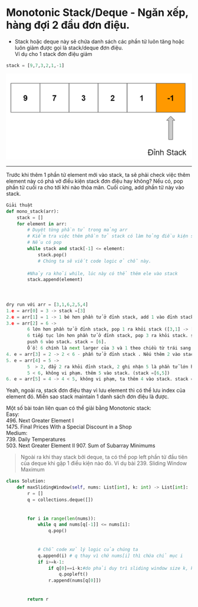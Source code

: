 # Monotonic Stack/Deque - Ngăn xếp, hàng đợi 2 đầu đơn điệu.
- Stack hoặc deque này sẽ chứa danh sách các phần tử luôn tăng hoặc luôn giảm được gọi là stack/deque đơn điệu.     
Ví dụ cho 1 stack đơn điệu giảm 

```py
stack = [9,7,3,2,1,-1]
```
![image](imgs/monotonic_stack.png)  　
<hr>
Trước khi thêm 1 phần tử element mới vào stack, ta sẽ phải check việc thêm element này có phá vỡ điều kiện stack đơn điệu hay không? Nếu có, pop phần tử cuối ra cho tới khi nào thỏa mãn. Cuối cùng, add phần tử này vào stack. 



```py
Giải thuật
def mono_stack(arr):
    stack = []
    for element in arr:
        # Duyệt từng phần tử trong mảng arr
        # Kiểm tra việc thêm phần tử stack có làm hỏng điều kiện stack đơn điệu giảm hay không
        # Nếu có pop
        while stack and stack[-1] <= element:
            stack.pop()
            # Chúng ta sẽ viết code logic ở chỗ này. 
        
        #Nhảy ra khỏi while, lúc này có thể thêm ele vào stack 
        stack.append(element)



dry run với arr = [3,1,6,2,5,4]
1.e = arr[0] = 3 -> stack =[3]
2.e = arr[1] = 1 -> 1 bé hơn phần tử ở đỉnh stack, add 1 vào đỉnh stack -> stack =[3,1]
3.e = arr[2] = 6 -> 
        6 lớn hơn phần tử ở đỉnh stack, pop 1 ra khỏi stack ([3,1] -> [3]),
        6 tiếp tục lớn hơn phần tử ở đỉnh stack, pop 3 ra khỏi stack. stack lúc này empty, ra khỏi while
        push 6 vào stack. stack = [6].
        Ố ồ: 6 chính là next larger của 3 và 1 theo chiều từ trái sang phải. 
4. e = arr[3] = 2 -> 2 < 6 - phẩn tử ở đỉnh stack . Nếu thêm 2 vào stack thì không vi phạm tính đơn điệu. Ta thêm 2 vào stack luôn stack = [6,2]
5. e = arr[4] = 5 -> 
        5  > 2, đẩy 2 ra khỏi đỉnh stack, 2 ghi nhận 5 là phần tử lớn hơn và gần nó nhất. Đỉnh stack lúc này là 6 (stack = [6])
        5 < 6, không vi phạm. thêm 5 vào stack. (stack =[6,5])
6. e = arr[5] = 4 -> 4 < 5, không vi phạm, ta thêm 4 vào stack. stack =[6,5,4]         
```

Yeah, ngoài ra, stack đơn điệu thay vì lưu element thì có thể lưu index của element đó. Miễn sao stack maintain 1 danh sách đơn điệu là được.  


Một số bài toán liên quan có thể giải bằng Monotonic stack:         
Easy:      
496. Next Greater Element I   
1475. Final Prices With a Special Discount in a Shop     
Medium:       
739. Daily Temperatures     
503. Next Greater Element II
907. Sum of Subarray Minimums     

> Ngoài ra khi thay stack bởi deque, ta có thể  pop left phần tử  đầu tiên của deque khi gặp 1 điều kiện nào đó. Ví dụ bài 239. Sliding Window Maximum     
```py
class Solution:
    def maxSlidingWindow(self, nums: List[int], k: int) -> List[int]:
        r = []
        q = collections.deque([])
        
        
        for i in range(len(nums)):
            while q and nums[q[-1]] <= nums[i]:
                q.pop()

        
            # Chỗ code xử lý logic của chúng ta    
            q.append(i) # q thay vì chứ nums[i] thì chứa chỉ mục i
            if i>=k-1:
                if q[0]==i-k:#do phải duy trì sliding window size k, kiểm tra đoạn [q[0],i] có dài hơn k hay không
                    q.popleft() 
                r.append(nums[q[0]])


        return r
```

